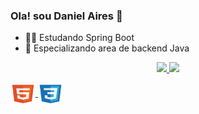 ### Ola! sou Daniel Aires 🖖

- 🧑‍💻 Estudando Spring Boot
- 🌱 Especializando area de backend Java


<div align="center">
  <a href="https://github.com/danielaires">
  <img height="180em" src="https://github-readme-stats.vercel.app/api?username=danielaires&show_icons=true&theme=dracula&include_all_commits=true&count_private=true"/>
  <img height="180em" src="https://github-readme-stats.vercel.app/api/top-langs/?username=danielaires&layout=compact&langs_count=7&theme=dracula"/>
</div>


<div style="display: inline_block"><br>
 
  <img align="center" alt="DAN-HTML" height="30" width="40" src="https://raw.githubusercontent.com/devicons/devicon/master/icons/html5/html5-original.svg">
  <img align="center" alt="DAN-CSS" height="30" width="40" src="https://raw.githubusercontent.com/devicons/devicon/master/icons/css3/css3-original.svg">

                 
  ##
